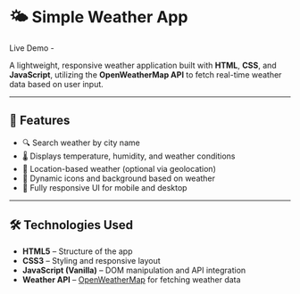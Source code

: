 # 🌤️ Simple Weather App

Live Demo - 

A lightweight, responsive weather application built with **HTML**, **CSS**, and **JavaScript**, utilizing the **OpenWeatherMap API** to fetch real-time weather data based on user input.

---

## 📌 Features

* 🔍 Search weather by city name
* 🌡️ Displays temperature, humidity, and weather conditions
* 📍 Location-based weather (optional via geolocation)
* 🌈 Dynamic icons and background based on weather
* 📱 Fully responsive UI for mobile and desktop

---

## 🛠️ Technologies Used

* **HTML5** – Structure of the app
* **CSS3** – Styling and responsive layout
* **JavaScript (Vanilla)** – DOM manipulation and API integration
* **Weather API** – [OpenWeatherMap](https://openweathermap.org/api) for fetching weather data
